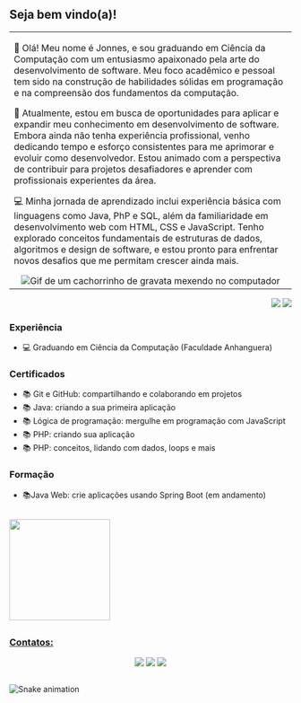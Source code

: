 ## Seja bem vindo(a)!

<p align="right">
<table width="100%">
<tr><td valign="top" width="50%">

👋 Olá! Meu nome é Jonnes, e sou graduando em Ciência da Computação com um entusiasmo apaixonado pela arte do desenvolvimento de software. Meu foco acadêmico e pessoal tem sido na construção de habilidades sólidas em programação e na compreensão dos fundamentos da computação.

📘 Atualmente, estou em busca de oportunidades para aplicar e expandir meu conhecimento em desenvolvimento de software. Embora ainda não tenha experiência profissional, venho dedicando tempo e esforço consistentes para me aprimorar e evoluir como desenvolvedor. Estou animado com a perspectiva de contribuir para projetos desafiadores e aprender com profissionais experientes da área.

💻 Minha jornada de aprendizado inclui experiência básica com linguagens como Java, PhP e SQL, além da familiaridade em desenvolvimento web com HTML, CSS e JavaScript. Tenho explorado conceitos fundamentais de estruturas de dados, algoritmos e design de software, e estou pronto para enfrentar novos desafios que me permitam crescer ainda mais.
  
<div align="center"> 
  <img src="https://i.giphy.com/media/v1.Y2lkPTc5MGI3NjExYzlhaTkwODhua2V0YmE3azlidGs0MTFpOXIzZzkzMnd4MzVhdmdjZyZlcD12MV9pbnRlcm5hbF9naWZfYnlfaWQmY3Q9Zw/HscDLzkO8EOTmgkhQP/giphy.gif" alt="Gif de um cachorrinho de gravata mexendo no computador">
</div>

</td></tr>
</table>
</p>

<p align="right">
<img src="https://views.whatilearened.today/views/github/jonnes-santos/views.svg"> <a href="https://github.com/jonnes-santos/"><img src="https://img.shields.io/github/followers/jonnes-santos?color=%234CC61E&label=GitHub%20Followers%20%3A"/></a>
</p>

### Experiência 

- 💻 Graduando em Ciência da Computação (Faculdade Anhanguera)
### Certificados
- 📚 Git e GitHub: compartilhando e colaborando em projetos
- 📚 Java: criando a sua primeira aplicação
- 📚 Lógica de programação: mergulhe em programação com JavaScript
- 📚 PHP: criando sua aplicação
- 📚 PHP: conceitos, lidando com dados, loops e mais
### Formação


- 📚Java Web: crie aplicações usando Spring Boot (em andamento)













##
<div>
  <a href="https://github.com/jonnes-santos">
  <img height="180em" src="https://github-readme-stats.vercel.app/api/top-langs/?username=jonnes-santos&layout=compact&langs_count=7&theme=dracula"/>
  
</div>

##
### Contatos:
<div align="center"> 
  <a href="https://www.instagram.com/john1santoz/" target="_blank"><img src="https://img.shields.io/badge/-Instagram-%23E4405F?style=for-the-badge&logo=instagram&logoColor=white" target="_blank"></a> 
  <a href = "mailto:jonnes.santos01@gmail.com"><img src="https://img.shields.io/badge/-Gmail-%23333?style=for-the-badge&logo=gmail&logoColor=white" target="_blank"></a>
  <a href="https://www.linkedin.com/in/jonnes-santos" target="_blank"><img src="https://img.shields.io/badge/-LinkedIn-%230077B5?style=for-the-badge&logo=linkedin&logoColor=white" target="_blank"></a> 
</div>

##
  ![Snake animation](https://github.com/camilafernanda/camilafernanda/blob/output/github-contribution-grid-snake.svg)
  

